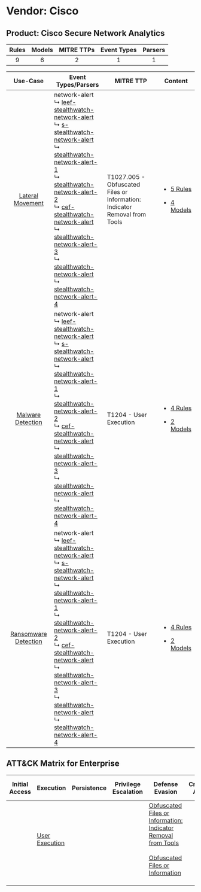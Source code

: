 Vendor: Cisco
=============
Product: Cisco Secure Network Analytics
---------------------------------------
| Rules | Models | MITRE TTPs | Event Types | Parsers |
|:-----:|:------:|:----------:|:-----------:|:-------:|
|   9   |   6    |     2      |      1      |    1    |

|                               Use-Case                               | Event Types/Parsers                                                                                                                                                                                                                                                                                                                                                                                                                                                                                                                                                                                                                                                                                                                                                                      | MITRE TTP                                                                     | Content                                                                                                                              |
|:--------------------------------------------------------------------:| ---------------------------------------------------------------------------------------------------------------------------------------------------------------------------------------------------------------------------------------------------------------------------------------------------------------------------------------------------------------------------------------------------------------------------------------------------------------------------------------------------------------------------------------------------------------------------------------------------------------------------------------------------------------------------------------------------------------------------------------------------------------------------------------- | ----------------------------------------------------------------------------- | ------------------------------------------------------------------------------------------------------------------------------------ |
|     [Lateral Movement](../../../UseCases/uc_lateral_movement.md)     |  network-alert<br> ↳ [leef-stealthwatch-network-alert](Parsers/parserContent_leef-stealthwatch-network-alert.md)<br> ↳ [s-stealthwatch-network-alert](Parsers/parserContent_s-stealthwatch-network-alert.md)<br> ↳ [stealthwatch-network-alert-1](Parsers/parserContent_stealthwatch-network-alert-1.md)<br> ↳ [stealthwatch-network-alert-2](Parsers/parserContent_stealthwatch-network-alert-2.md)<br> ↳ [cef-stealthwatch-network-alert](Parsers/parserContent_cef-stealthwatch-network-alert.md)<br> ↳ [stealthwatch-network-alert-3](Parsers/parserContent_stealthwatch-network-alert-3.md)<br> ↳ [stealthwatch-network-alert](Parsers/parserContent_stealthwatch-network-alert.md)<br> ↳ [stealthwatch-network-alert-4](Parsers/parserContent_stealthwatch-network-alert-4.md)<br> | T1027.005 - Obfuscated Files or Information: Indicator Removal from Tools<br> | [<ul><li>5 Rules</li></ul><ul><li>4 Models</li></ul>](Rules_Models/r_m_cisco_cisco_secure_network_analytics_Lateral_Movement.md)     |
|    [Malware Detection](../../../UseCases/uc_malware_detection.md)    |  network-alert<br> ↳ [leef-stealthwatch-network-alert](Parsers/parserContent_leef-stealthwatch-network-alert.md)<br> ↳ [s-stealthwatch-network-alert](Parsers/parserContent_s-stealthwatch-network-alert.md)<br> ↳ [stealthwatch-network-alert-1](Parsers/parserContent_stealthwatch-network-alert-1.md)<br> ↳ [stealthwatch-network-alert-2](Parsers/parserContent_stealthwatch-network-alert-2.md)<br> ↳ [cef-stealthwatch-network-alert](Parsers/parserContent_cef-stealthwatch-network-alert.md)<br> ↳ [stealthwatch-network-alert-3](Parsers/parserContent_stealthwatch-network-alert-3.md)<br> ↳ [stealthwatch-network-alert](Parsers/parserContent_stealthwatch-network-alert.md)<br> ↳ [stealthwatch-network-alert-4](Parsers/parserContent_stealthwatch-network-alert-4.md)<br> | T1204 - User Execution<br>                                                    | [<ul><li>4 Rules</li></ul><ul><li>2 Models</li></ul>](Rules_Models/r_m_cisco_cisco_secure_network_analytics_Malware_Detection.md)    |
| [Ransomware Detection](../../../UseCases/uc_ransomware_detection.md) |  network-alert<br> ↳ [leef-stealthwatch-network-alert](Parsers/parserContent_leef-stealthwatch-network-alert.md)<br> ↳ [s-stealthwatch-network-alert](Parsers/parserContent_s-stealthwatch-network-alert.md)<br> ↳ [stealthwatch-network-alert-1](Parsers/parserContent_stealthwatch-network-alert-1.md)<br> ↳ [stealthwatch-network-alert-2](Parsers/parserContent_stealthwatch-network-alert-2.md)<br> ↳ [cef-stealthwatch-network-alert](Parsers/parserContent_cef-stealthwatch-network-alert.md)<br> ↳ [stealthwatch-network-alert-3](Parsers/parserContent_stealthwatch-network-alert-3.md)<br> ↳ [stealthwatch-network-alert](Parsers/parserContent_stealthwatch-network-alert.md)<br> ↳ [stealthwatch-network-alert-4](Parsers/parserContent_stealthwatch-network-alert-4.md)<br> | T1204 - User Execution<br>                                                    | [<ul><li>4 Rules</li></ul><ul><li>2 Models</li></ul>](Rules_Models/r_m_cisco_cisco_secure_network_analytics_Ransomware_Detection.md) |

ATT&CK Matrix for Enterprise
----------------------------
| Initial Access | Execution                                                           | Persistence | Privilege Escalation | Defense Evasion                                                                                                                                                                                            | Credential Access | Discovery | Lateral Movement | Collection | Command and Control | Exfiltration | Impact |
| -------------- | ------------------------------------------------------------------- | ----------- | -------------------- | ---------------------------------------------------------------------------------------------------------------------------------------------------------------------------------------------------------- | ----------------- | --------- | ---------------- | ---------- | ------------------- | ------------ | ------ |
|                | [User Execution](https://attack.mitre.org/techniques/T1204)<br><br> |             |                      | [Obfuscated Files or Information: Indicator Removal from Tools](https://attack.mitre.org/techniques/T1027/005)<br><br>[Obfuscated Files or Information](https://attack.mitre.org/techniques/T1027)<br><br> |                   |           |                  |            |                     |              |        |